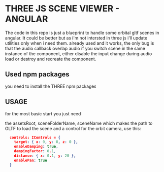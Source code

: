 # THREE JS SCENE VIEWER - ANGULAR

The code in this repo is just a blueprint to handle some orbital gltf scenes in angular.
It could be better but as i'm not intersted in three js i'll update utilities only when i need them.
already used and it works, the only bug is that the audio callback overlap audio if you switch scene in the same instance of the component, either disable the input change during audio load or destroy and recreate the component.

## Used npm packages

you need to install the THREE npm packages

## USAGE

for the most basic start you just need

the assetsRoot, sceneFolderName, sceneName which makes the path to GLTF to load the scene
and a control for the orbit camera, use this:

```json
  controls: IControls = {
    target: { x: 0, y: 0, z: 0 },
    enableDamping: true,
    dampingFactor: 0.1,
    distance: { x: 0.1, y: 20 },
    enablePan: true
  }
```
